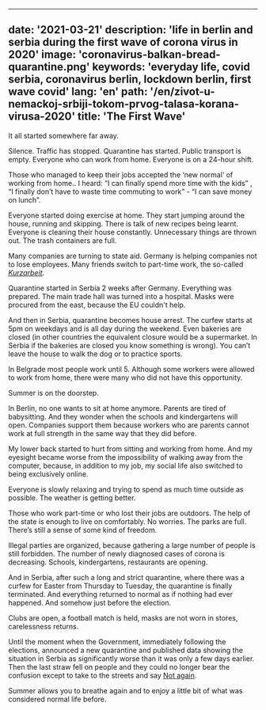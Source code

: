 ---
date: '2021-03-21'
description: 'life in berlin and serbia during the first wave of corona virus in 2020'
image: 'coronavirus-balkan-bread-quarantine.png'
keywords: 'everyday life, covid serbia, coronavirus berlin, lockdown berlin, first wave covid'
lang: 'en'
path: '/en/zivot-u-nemackoj-srbiji-tokom-prvog-talasa-korana-virusa-2020'
title: 'The First Wave'
------

It all started somewhere far away.

Silence. Traffic has stopped. Quarantine has started. Public transport is empty. Everyone who can work from home. Everyone is on a 24-hour shift.

Those who managed to keep their jobs accepted the ‘new normal’ of working from home.. I heard: “I can finally spend more time with the kids” , “I finally don’t have to waste time commuting to work” - “I can save money on lunch”.

Everyone started doing exercise at home. They start jumping around the house, running and skipping. There is talk of new recipes being learnt. Everyone is cleaning their house constantly. Unnecessary things are thrown out. The trash containers are full.

Many companies are turning to state aid. Germany is helping companies not to lose employees. Many friends switch to part-time work, the so-called <a href="https://nemackikutak.com/kako-nemacka-stiti-radna-mesta-u-vreme-krize-kurzarbeit/" rel="noreferer noopener" target="_blank"><i>Kurzarbeit</i></a>.

Quarantine started in Serbia 2 weeks after Germany. Everything was prepared. The main trade hall was turned into a hospital. Masks were procured from the east, because the EU couldn't help.

And then in Serbia, quarantine becomes house arrest. The curfew starts at 5pm on weekdays and is all day during the weekend. Even bakeries are closed (in other countries the equivalent closure would be a supermarket. In Serbia if the bakeries are closed you know something is wrong). You can’t leave the house to walk the dog or to practice sports.

In Belgrade most people work until 5. Although some workers were allowed to work from home, there were many who did not have this opportunity.

Summer is on the doorstep.

In Berlin, no one wants to sit at home anymore. Parents are tired of babysitting. And they wonder when the schools and kindergartens will open. Companies support them because workers who are parents cannot work at full strength in the same way that they did before.

My lower back started to hurt from sitting and working from home. And my eyesight became worse from the impossibility of walking away from the computer, because, in addition to my job, my social life also switched to being exclusively online.

Everyone is slowly relaxing and trying to spend as much time outside as possible. The weather is getting better.

Those who work part-time or who lost their jobs are outdoors. The help of the state is enough to live on comfortably. No worries. The parks are full. There’s still a sense of some kind of freedom.

Illegal parties are organized, because gathering a large number of people is still forbidden. The number of newly diagnosed cases of corona is decreasing. Schools, kindergartens, restaurants are opening.

And in Serbia, after such a long and strict quarantine, where there was a curfew for Easter from Thursday to Tuesday, the quarantine is finally terminated. And everything returned to normal as if nothing had ever happened. And somehow just before the election.

Clubs are open, a football match is held, masks are not worn in stores, carelessness returns.

Until the moment when the Government, immediately following the elections, announced  a new quarantine and published data showing the situation in Serbia as significantly worse than it was only a few days earlier. Then the last straw fell on people and they could no longer bear the confusion except to take to the streets and say <a href="https://www.bbc.com/news/world-europe-53332225" rel="noreferer noopener" target="_blank">Not again</a>.

Summer allows you to breathe again and to enjoy a little bit of what was considered normal life before.
